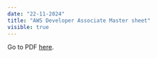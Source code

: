```yaml
---
date: "22-11-2024"
title: "AWS Developer Associate Master sheet"
visible: true
---
```

Go to PDF <a href="/docs/AWS-Developer-Associate-Master-sheet.pdf" target="_blank">here</a>.
